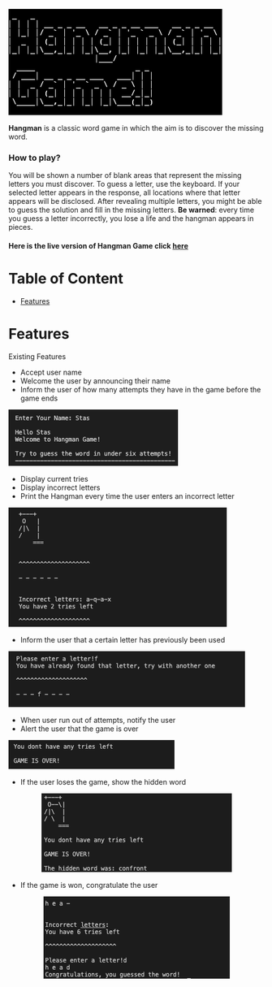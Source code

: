 ![Hangman Game](readme-files/banner.png)

**Hangman** is a classic word game in which the aim is to discover the missing word.

### How to play?
You will be shown a number of blank areas that represent the missing letters you must discover.
To guess a letter, use the keyboard.
If your selected letter appears in the response, all locations where that letter appears will be disclosed.
After revealing multiple letters, you might be able to guess the solution and fill in the missing letters.
**Be warned**: every time you guess a letter incorrectly, you lose a life and the hangman appears in pieces. 

 
#### Here is the live version of Hangman Game click [here](https://hangmangamepp3.herokuapp.com/)


# Table of Content

- [Features](#features)

# Features

Existing Features

- Accept user name 
- Welcome the user by announcing their name 
- Inform the user of how many attempts they have in the game before the game ends

<p align="left">
 <img src="readme-files/terminal1.png">
</p>

- Display current tries 
- Display incorrect letters
- Print the Hangman every time the user enters an incorrect letter

<p align="left">
 <img src="readme-files/terminal2.png">
</p>

- Inform the user that a certain letter has previously been used

<p align="left">
 <img src="readme-files/terminal3.png">
</p>

- When user run out of attempts, notify the user
- Alert the user that the game is over

<p align="left">
 <img src="readme-files/terminal4.png">
</p>

- If the user loses the game, show the hidden word

<p align="center">
 <img src="readme-files/terminal5.png">
</p>

- If the game is won, congratulate the user

<p align="center">
 <img src="readme-files/terminal6.png">
</p>